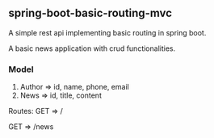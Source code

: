 ## spring-boot-basic-routing-mvc

A simple rest api implementing basic routing in spring boot.

A basic news application with crud functionalities.

### Model
1. Author => id, name, phone, email
2. News => id, title, content

Routes:
GET => /

GET => /news
